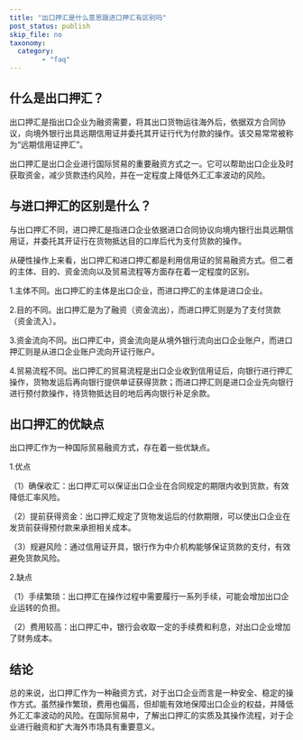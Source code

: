 ```yaml
---
title: "出口押汇是什么意思跟进口押汇有区别吗"
post_status: publish
skip_file: no
taxonomy:
  category:
        - "faq"
---
```


## 什么是出口押汇？

出口押汇是指出口企业为融资需要，将其出口货物运往海外后，依据双方合同协议，向境外银行出具远期信用证并委托其开证行代为付款的操作。该交易常常被称为“远期信用证押汇”。

出口押汇是出口企业进行国际贸易的重要融资方式之一。它可以帮助出口企业及时获取资金，减少货款违约风险，并在一定程度上降低外汇汇率波动的风险。

## 与进口押汇的区别是什么？

与出口押汇不同，进口押汇是指进口企业依据进口合同协议向境内银行出具远期信用证，并委托其开证行在货物抵达目的口岸后代为支付货款的操作。

从硬性操作上来看，出口押汇和进口押汇都是利用信用证的贸易融资方式。但二者的主体、目的、资金流向以及贸易流程等方面存在着一定程度的区别。

1.主体不同。出口押汇的主体是出口企业，而进口押汇的主体是进口企业。

2.目的不同。出口押汇是为了融资（资金流出），而进口押汇则是为了支付货款（资金流入）。

3.资金流向不同。出口押汇中，资金流向是从境外银行流向出口企业账户，而进口押汇则是从进口企业账户流向开证行账户。

4.贸易流程不同。出口押汇的贸易流程是出口企业收到信用证后，向银行进行押汇操作，货物发运后再向银行提供单证获得货款；而进口押汇则是进口企业先向银行进行预付款操作，待货物抵达目的地后再向银行补足余款。

## 出口押汇的优缺点

出口押汇作为一种国际贸易融资方式，存在着一些优缺点。

1.优点

（1）确保收汇：出口押汇可以保证出口企业在合同规定的期限内收到货款，有效降低汇率风险。

（2）提前获得资金：出口押汇规定了货物发运后的付款期限，可以使出口企业在发货前获得预付款来承担相关成本。

（3）规避风险：通过信用证开具，银行作为中介机构能够保证货款的支付，有效避免货款风险。

2.缺点

（1）手续繁琐：出口押汇在操作过程中需要履行一系列手续，可能会增加出口企业运转的负担。

（2）费用较高：出口押汇中，银行会收取一定的手续费和利息，对出口企业增加了财务成本。

## 结论

总的来说，出口押汇作为一种融资方式，对于出口企业而言是一种安全、稳定的操作方式。虽然操作繁琐，费用也偏高，但却能有效地保障出口企业的权益，并降低外汇汇率波动的风险。在国际贸易中，了解出口押汇的实质及其操作流程，对于企业进行融资和扩大海外市场具有重要意义。
